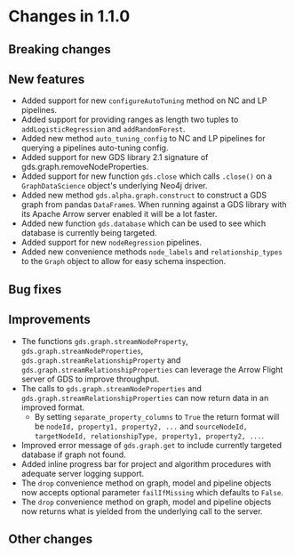 # Changes in 1.1.0


## Breaking changes
  

## New features

* Added support for new `configureAutoTuning` method on NC and LP pipelines.
* Added support for providing ranges as length two tuples to `addLogisticRegression` and `addRandomForest`.
* Added new method `auto_tuning_config` to NC and LP pipelines for querying a pipelines auto-tuning config.
* Added support for new GDS library 2.1 signature of gds.graph.removeNodeProperties.
* Added support for new function `gds.close` which calls `.close()` on a `GraphDataScience` object's underlying Neo4j driver.
* Added new method `gds.alpha.graph.construct` to construct a GDS graph from pandas `DataFrame`s. When running against a GDS library with its Apache Arrow server enabled it will be a lot faster.
* Added new function `gds.database` which can be used to see which database is currently being targeted.
* Added support for new `nodeRegression` pipelines.
* Added new convenience methods `node_labels` and `relationship_types` to the `Graph` object to allow for easy schema inspection.


## Bug fixes


## Improvements

* The functions `gds.graph.streamNodeProperty`, `gds.graph.streamNodeProperties`, `gds.graph.streamRelationshipProperty` and `gds.graph.streamRelationshipProperties` can leverage the Arrow Flight server of GDS to improve throughput.
* The calls to `gds.graph.streamNodeProperties` and `gds.graph.streamRelationshipProperties` can now return data in an improved format.
  * By setting `separate_property_columns` to `True` the return format will be `nodeId, property1, property2, ...` and `sourceNodeId, targetNodeId, relationshipType, property1, property2, ...`.
* Improved error message of `gds.graph.get` to include currently targeted database if graph not found.
* Added inline progress bar for project and algorithm procedures with adequate server logging support.
* The `drop` convenience method on graph, model and pipeline objects now accepts optional parameter `failIfMissing` which defaults to `False`.
* The `drop` convenience method on graph, model and pipeline objects now returns what is yielded from the underlying call to the server.


## Other changes
